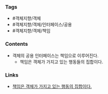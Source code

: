 ### Tags 
- #객체지향/객체 
- #객체지향/객체/인터페이스/공용
- #객체지향/객체/책임 


### Contents 
- 객체의 공용 인터페이스는 책임으로 이루어진다. 
	- 책임은 객체가 가지고 있는 행동들의 집합이다. 



### Links
- [책임은 객체가 가지고 있는 행동의 집합이다.](책임은-객체가-가지고-있는-행동의-집합이다-.md)



